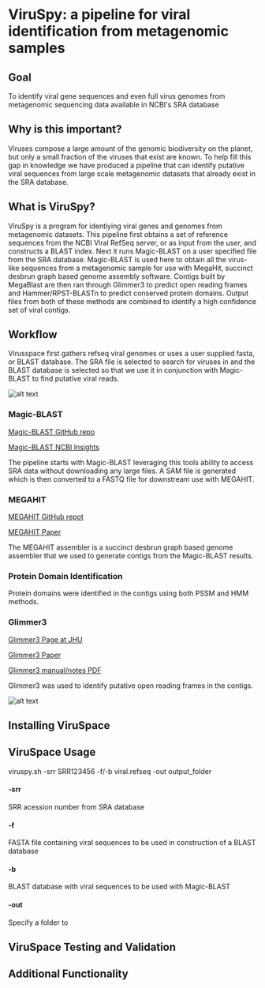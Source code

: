 # ViruSpy: a pipeline for viral identification from metagenomic samples

## Goal

To identify viral gene sequences and even full virus genomes from metagenomic sequencing data available in NCBI's SRA database

## Why is this important?

Viruses compose a large amount of the genomic biodiversity on the planet, but only a small fraction of the viruses that exist are known. To help fill this gap in knowledge we have produced a pipeline that can identify putative viral sequences from large scale metagenomic datasets that already exist in the SRA database.

## What is ViruSpy?

ViruSpy is a program for identiying viral genes and genomes from metagenomic datasets. This pipeline first obtains a set of reference sequences from the NCBI Viral RefSeq server, or as input from the user, and constructs a BLAST index. Next it runs Magic-BLAST on a user specified file from the SRA database. Magic-BLAST is used here to obtain all the virus-like sequences from a metagenomic sample for use with MegaHit, succinct desbrun graph based genome assembly software. Contigs built by MegaBlast are then ran through Glimmer3 to predict open reading frames and Hammer/RPST-BLASTn to predict conserved protein domains. Output files from both of these methods are combined to identify a high confidence set of viral contigs. 

## Workflow 

Virusspace first gathers refseq viral genomes or uses a user supplied fasta, or BLAST database. The SRA file is selected to search for viruses in and the BLAST database is selected so that we use it in conjunction with Magic-BLAST to find putative viral reads.

![alt text](https://github.com/NCBI-Hackathons/VirusCore/blob/master/Slide2.jpg "Obtaining SRA Data and BLAST Databases")

### Magic-BLAST

[Magic-BLAST GitHub repo](https://github.com/boratyng/magicblast)

[Magic-BLAST NCBI Insights](https://ncbiinsights.ncbi.nlm.nih.gov/2016/10/13/introducing-magic-blast/)

The pipeline starts with Magic-BLAST leveraging this tools ability to access SRA data without downloading any large files. A SAM file is generated which is then converted to a FASTQ file for downstream use with MEGAHIT.

### MEGAHIT

[MEGAHIT GitHub repot](https://github.com/voutcn/megahit)

[MEGAHIT Paper](https://www.ncbi.nlm.nih.gov/pubmed/25609793)

The MEGAHIT assembler is a succinct desbrun graph based genome assembler that we used to generate contigs from the Magic-BLAST results.

### Protein Domain Identification

Protein domains were identified in the contigs using both PSSM and HMM methods. 

### Glimmer3

[Glimmer3 Page at JHU](https://ccb.jhu.edu/software/glimmer/)

[Glimmer3 Paper](https://ccb.jhu.edu/papers/glimmer3.pdf)

[Glimmer3 manual/notes PDF](https://ccb.jhu.edu/software/glimmer/glim302notes.pdf)

Glimmer3 was used to identify putative open reading frames in the contigs.

![alt text](https://github.com/NCBI-Hackathons/VirusCore/blob/master/Slide3.jpg "The Pipeline")

## Installing ViruSpace

## ViruSpace Usage

viruspy.sh -srr SRR123456 -f/-b viral.refseq -out output_folder

#### -srr

  SRR acession number from SRA database

#### -f 

  FASTA file containing viral sequences to be used in construction of a BLAST database

#### -b 

  BLAST database with viral sequences to be used with Magic-BLAST

#### -out

  Specify a folder to 

## ViruSpace Testing and Validation

## Additional Functionality












